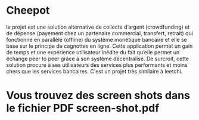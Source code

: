 # Cheepot
le projet est une solution alternative de collecte d’argent (crowdfunding) et de dépense (payement chez un partenaire commercial, transfert, retrait) qui fonctionne en parallèle (offline) du système monétique bancaire et elle se base sur le principe de cagnottes en ligne. Cette application permet un gain de temps et une expérience utilisateur inédite du fait qu’elle permet un échange peer to peer grâce à son système décentralisé. De surcroit, cette solution procure à ses utilisateurs des services plus performants et moins chers que les services bancaires. C'est un projet très similaire à leetchi.
# Vous trouvez des screen shots dans le fichier PDF screen-shot.pdf  
